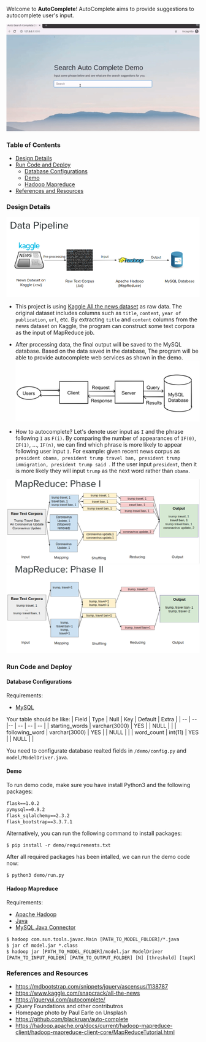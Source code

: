 Welcome to **AutoComplete**! AutoComplete aims to provide suggestions to autocomplete user's input.

![](documentation/imgs/demo.gif)

### Table of Contents
- [Design Details](#design-details)
- [Run Code and Deploy](#run-code-and-deploy)
    * [Database Configurations](#database-configurations)
    * [Demo](#demo)
    * [Hadoop Mapreduce](#hadoop-mapreduce)
- [References and Resources](#references-and-resources)

### Design Details

![](documentation/imgs/data_pipeline.png)
- This project is using [Kaggle All the news dataset](https://www.kaggle.com/snapcrack/all-the-news) as raw data. The original dataset includes columns such as `title`, `content`, `year of publication`, `url`, etc. By extracting `title` and `content` columns from the news dataset on Kaggle, the program can construct some text corpora as the input of MapReduce job.
- After processing data, the final output will be saved to the MySQL database. Based on the data saved in the database, The program will be able to provide autocomplete web services as shown in the demo.
![](documentation/imgs/demo_api.jpg)

- How to autocomplete?
Let's denote user input as `I` and the phrase following `I` as `F(i)`. By comparing the number of appearances of `IF(0)`, `IF(1)`, ..., `IF(n)`, we can find which phrase is more likely to appear following user input `I`.
For example: given recent news corpus as `president obama, president trump travel ban,
president trump immigration, president trump said `. If the user input `president`, then it is more likely they will input `trump` as the next word rather than `obama`.

![](documentation/imgs/mapreduce1.png)
![](documentation/imgs/mapreduce2.png)

### Run Code and Deploy
#### Database Configurations
Requirements:
- [MySQL](https://dev.mysql.com/downloads/installer/)

Your table should be like:
 | Field          | Type          | Null | Key | Default | Extra |
 | --          | --         |--  | --  | -- | --  |
 | starting_words | varchar(3000) | YES  |     | NULL    |       |
 | following_word | varchar(3000) | YES  |     | NULL    |       |
 | word_count     | int(11)       | YES  |     | NULL    |       |

You need to configurate database realted fields in `/demo/config.py` and `model/ModelDriver.java`.



#### Demo
To run demo code, make sure you have install Python3 and the following packages:
```
flask==1.0.2
pymysql==0.9.2
flask_sqlalchemy==2.3.2
flask_bootstrap==3.3.7.1
```
Alternatively, you can run the following command to install packages:
```
$ pip install -r demo/requirements.txt
```
After all required packages has been intalled, we can run the demo code now:
```
$ python3 demo/run.py
```

#### Hadoop Mapreduce
Requirements:
- [Apache Hadoop](https://hadoop.apache.org/docs/stable/hadoop-project-dist/hadoop-common/SingleCluster.html)
- [Java](https://cwiki.apache.org/confluence/display/HADOOP2/HadoopJavaVersions)
- [MySQL Java Connector](https://dev.mysql.com/downloads/connector/j/5.1.html)

```
$ hadoop com.sun.tools.javac.Main [PATH_TO_MODEL_FOLDER]/*.java
$ jar cf model.jar *.class    
$ hadoop jar [PATH_TO_MODEL_FOLDER]/model.jar ModelDriver [PATH_TO_INPUT_FOLDER] [PATH_TO_OUTPUT_FOLDER] [N] [threshold] [topK]
```


### References and Resources
- https://mdbootstrap.com/snippets/jquery/ascensus/1138787
- https://www.kaggle.com/snapcrack/all-the-news
- https://jqueryui.com/autocomplete/
- jQuery Foundations and other contributros
- Homepage photo by Paul Earle on Unsplash
- https://github.com/blackruan/auto-complete
- https://hadoop.apache.org/docs/current/hadoop-mapreduce-client/hadoop-mapreduce-client-core/MapReduceTutorial.html
